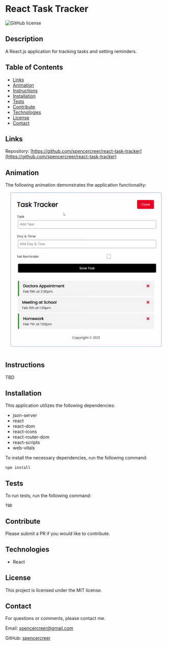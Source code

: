 # React Task Tracker
![GitHub license](https://img.shields.io/badge/license-MIT-blue.svg)

## Description
A React.js application for tracking tasks and setting reminders.

## Table of Contents
* [Links](#links)
* [Animation](#animation) 
* [Instructions](#instructions)
* [Installation](#installation)
* [Tests](#tests)
* [Contribute](#contribute) 
* [Technologies](#technologies)  
* [License](#license)
* [Contact](#contact)

## Links
Repository: [https://github.com/spencercreer/react-task-tracker](https://github.com/spencercreer/react-task-tracker)

## Animation
The following animation demonstrates the application functionality:
<br>
![React Task Tracker animation](./public/react-task-tracker.gif)

## Instructions
TBD

## Installation
This application utilizes the following dependencies:
* json-server
* react
* react-dom
* react-icons
* react-router-dom
* react-scripts
* web-vitals

To install the necessary dependencies, run the following command:

  ```
  npm install
  ```

## Tests
To run tests, run the following command:

  ```
  TBD
  ```
    
## Contribute
Please submit a PR if you would like to contribute.

## Technologies
 * React

## License
This project is licensed under the MIT license.

## Contact
For questions or comments, please contact me.

Email: <a href="mailto: spencercreer@gmail.com" target="_blank">spencercreer@gmail.com</a>

GitHub: [spencercreer](https://github.com/spencercreer/)
